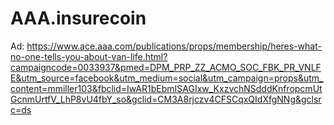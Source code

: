 # AAA.insurecoin
Ad:
https://www.ace.aaa.com/publications/props/membership/heres-what-no-one-tells-you-about-van-life.html?campaigncode=0033937&pmed=DPM_PRP_ZZ_ACMO_SOC_FBK_PR_VNLFE&utm_source=facebook&utm_medium=social&utm_campaign=props&utm_content=mmiller103&fbclid=IwAR1bEbmISAGIxw_KxzvchNSdddKnfropcmUtGcnmUrtfV_LhP8vU4fbY_so&gclid=CM3A8rjczv4CFSCqxQIdXfgNNg&gclsrc=ds
